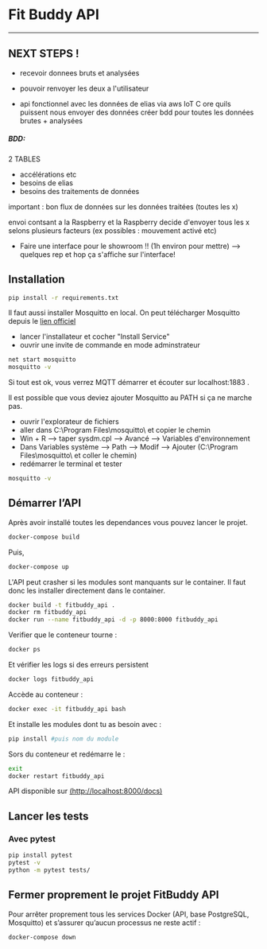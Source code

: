 # Fit Buddy API
---
## NEXT STEPS !
* recevoir donnees bruts et analysées

* pouvoir renvoyer les deux a l'utilisateur

* api fonctionnel avec les données de elias
via aws IoT C ore quils puissent nous envoyer des données
créer bdd pour toutes les données brutes + analysées


##### BDD:
2 TABLES
- accélérations etc
- besoins de elias
- besoins des traitements de données

important : bon flux de données sur les données traitées (toutes les x)

envoi contsant a la Raspberry et la Raspberry decide d'envoyer tous les x selons plusieurs facteurs (ex possibles : mouvement activé etc)

* Faire une interface pour le showroom !! (1h environ pour mettre) --> quelques rep et hop ça s'affiche sur l'interface!

## Installation
```sh
pip install -r requirements.txt
```

Il faut aussi installer Mosquitto en local.
On peut télécharger Mosquitto depuis le [lien officiel](https://mosquitto.org/download/)
* lancer l'installateur et cocher "Install Service"
* ouvrir une invite de commande en mode adminstrateur
```sh
net start mosquitto
mosquitto -v
```
Si tout est ok, vous verrez MQTT démarrer et écouter sur localhost:1883 .

Il est possible que vous deviez ajouter Mosquitto au PATH si ça ne marche pas.
* ouvrir l'explorateur de fichiers
* aller dans C:\Program Files\mosquitto\ et copier le chemin
* Win + R --> taper sysdm.cpl --> Avancé --> Variables d'environnement
* Dans Variables système --> Path --> Modif --> Ajouter (C:\Program Files\mosquitto\ et coller le chemin)
* redémarrer le terminal et tester 
```sh
mosquitto -v
```

## Démarrer l’API
Après avoir installé toutes les dependances vous pouvez lancer le projet.

```sh
docker-compose build
```
Puis,
```sh
docker-compose up
```

L'API peut crasher si les modules sont manquants sur le container. Il faut donc les installer directement dans le container.


```sh
docker build -t fitbuddy_api .
docker rm fitbuddy_api
docker run --name fitbuddy_api -d -p 8000:8000 fitbuddy_api
```
Verifier que le conteneur tourne :
```sh
docker ps
```
Et vérifier les logs si des erreurs persistent
```sh
docker logs fitbuddy_api
```
Accède au conteneur :
```sh
docker exec -it fitbuddy_api bash
```
Et installe les modules dont tu as besoin avec :
```sh
pip install #puis nom du module
```
Sors du conteneur et redémarre le :
```sh
exit
docker restart fitbuddy_api
```

API disponible sur [(http://localhost:8000/docs)](http://localhost:8000/docs)

## Lancer les tests
### Avec pytest
```sh
pip install pytest
pytest -v
python -m pytest tests/
```

## Fermer proprement le projet FitBuddy API
Pour arrêter proprement tous les services Docker (API, base PostgreSQL, Mosquitto) et s’assurer qu’aucun processus ne reste actif :

```sh
docker-compose down
```
